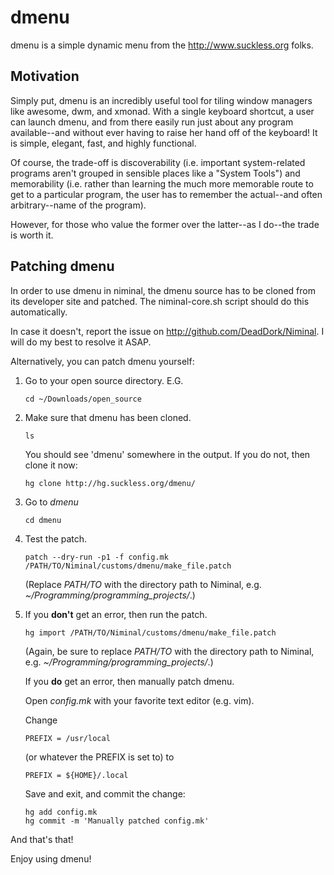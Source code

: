 dmenu
=====

dmenu is a simple dynamic menu from the <http://www.suckless.org> folks.

Motivation
----------

Simply put, dmenu is an incredibly useful tool for tiling window managers like awesome, dwm, and xmonad. With a single keyboard shortcut, a user can launch dmenu, and from there easily run just about any program available--and without ever having to raise her hand off of the keyboard! It is simple, elegant, fast, and highly functional.

Of course, the trade-off is discoverability (i.e. important system-related programs aren't grouped in sensible places like a "System Tools") and memorability (i.e. rather than learning the much more memorable route to get to a particular program, the user has to remember the actual--and often arbitrary--name of the program). 

However, for those who value the former over the latter--as I do--the trade is worth it.

Patching dmenu
--------------

In order to use dmenu in niminal, the dmenu source has to be cloned from its developer site and patched. The niminal-core.sh script should do this automatically.

In case it doesn't, report the issue on <http://github.com/DeadDork/Niminal>. I will do my best to resolve it ASAP.

Alternatively, you can patch dmenu yourself:

1.	Go to your open source directory. E.G.

		cd ~/Downloads/open_source

2.	Make sure that dmenu has been cloned.

		ls

	You should see 'dmenu' somewhere in the output. If you do not, then clone it now:

		hg clone http://hg.suckless.org/dmenu/

3.	Go to *dmenu*

		cd dmenu

4.	Test the patch.

		patch --dry-run -p1 -f config.mk /PATH/TO/Niminal/customs/dmenu/make_file.patch

	(Replace *PATH/TO* with the directory path to Niminal, e.g. *~/Programming/programming_projects/*.)

5.	If you **don't** get an error, then run the patch.

		hg import /PATH/TO/Niminal/customs/dmenu/make_file.patch

	(Again, be sure to replace *PATH/TO* with the directory path to Niminal, e.g. *~/Programming/programming_projects/*.)

	If you **do** get an error, then manually patch dmenu.

	Open *config.mk* with your favorite text editor (e.g. vim).
	
	Change 

		PREFIX = /usr/local

	(or whatever the PREFIX is set to) to

		PREFIX = ${HOME}/.local

	Save and exit, and commit the change:

		hg add config.mk
		hg commit -m 'Manually patched config.mk'

And that's that!

Enjoy using dmenu!
